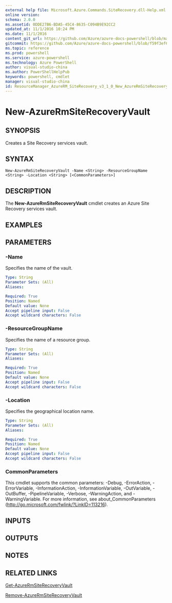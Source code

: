 ```yaml
---
external help file: Microsoft.Azure.Commands.SiteRecovery.dll-Help.xml
online version: 
schema: 2.0.0
ms.assetid: 0DDE27B6-BDA5-45C4-8635-C094B9E92CC2
updated_at: 11/1/2016 10:24 PM
ms.date: 11/1/2016
content_git_url: https://github.com/Azure/azure-docs-powershell/blob/master/azureps-cmdlets-docs/ResourceManager/AzureRM.SiteRecovery/v3.1.0/New-AzureRmSiteRecoveryVault.md
gitcommit: https://github.com/Azure/azure-docs-powershell/blob/f59f3ef60bc592383812213e69fd77ba950759ed/azureps-cmdlets-docs/ResourceManager/AzureRM.SiteRecovery/v3.1.0/New-AzureRmSiteRecoveryVault.md
ms.topic: reference
ms.prod: powershell
ms.service: azure-powershell
ms.technology: Azure PowerShell
author: visual-studio-china
ms.author: PowerShellHelpPub
keywords: powershell, cmdlet
manager: visual-studio-china
id: ResourceManager_AzureRM_SiteRecovery_v3_1_0_New_AzureRmSiteRecoveryVault_md
---
```


# New-AzureRmSiteRecoveryVault

## SYNOPSIS
Creates a Site Recovery services vault.

## SYNTAX

```
New-AzureRmSiteRecoveryVault -Name <String> -ResourceGroupName <String> -Location <String> [<CommonParameters>]
```

## DESCRIPTION
The **New-AzureRmSiteRecoveryVault** cmdlet creates an Azure Site Recovery services vault.

## EXAMPLES


## PARAMETERS

### -Name
Specifies the name of the vault.

```yaml
Type: String
Parameter Sets: (All)
Aliases:

Required: True
Position: Named
Default value: None
Accept pipeline input: False
Accept wildcard characters: False
```

### -ResourceGroupName
Specifies the name of a resource group.

```yaml
Type: String
Parameter Sets: (All)
Aliases:

Required: True
Position: Named
Default value: None
Accept pipeline input: False
Accept wildcard characters: False
```

### -Location
Specifies the geographical location name.

```yaml
Type: String
Parameter Sets: (All)
Aliases:

Required: True
Position: Named
Default value: None
Accept pipeline input: False
Accept wildcard characters: False
```

### CommonParameters
This cmdlet supports the common parameters: -Debug, -ErrorAction, -ErrorVariable, -InformationAction, -InformationVariable, -OutVariable, -OutBuffer, -PipelineVariable, -Verbose, -WarningAction, and -WarningVariable. For more information, see about_CommonParameters (http://go.microsoft.com/fwlink/?LinkID=113216).

## INPUTS

## OUTPUTS

## NOTES

## RELATED LINKS

[Get-AzureRmSiteRecoveryVault](xref:ResourceManager/AzureRM.SiteRecovery/v3.1.0/Get-AzureRmSiteRecoveryVault.md)

[Remove-AzureRmSiteRecoveryVault](xref:ResourceManager/AzureRM.SiteRecovery/v3.1.0/Remove-AzureRmSiteRecoveryVault.md)
